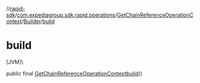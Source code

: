 //[rapid-sdk](../../../../index.md)/[com.expediagroup.sdk.rapid.operations](../../index.md)/[GetChainReferenceOperationContext](../index.md)/[Builder](index.md)/[build](build.md)

# build

[JVM]\

public final [GetChainReferenceOperationContext](../index.md)[build](build.md)()

